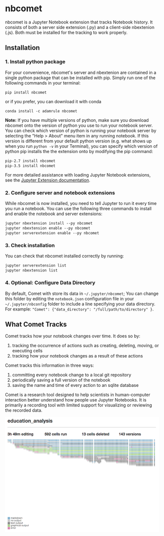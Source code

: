 # nbcomet
nbcomet is a Jupyter Notebook extension that tracks Notebook history. It
consists of both a server side extension (.py) and a client-side nbextenion
(.js). Both must be installed for the tracking to work properly. 

## Installation
### 1. Install python package
For your convenience, nbcomet's server and nbextenion are contained in a single
python package that can be installed with pip. Simply run one of the following 
commands in your terminal:

 ```
 pip install nbcomet
 ```
 
 or if you prefer, you can download it with conda
 
 ```
 conda install -c adamrule nbcomet
 ```
 
**Note:** If you have multiple versions of python, make sure you download 
nbcomet onto the version of python you use to run your notebook server. You can 
check which version of python is running your notebook server by selecting the 
"Help > About" menu item in any running notebook. If this version is different 
from your default python version (e.g. what shows up when you run `python -v` in
 your Terminal), you can specify which version of python pip installs the the 
extension onto by modifying the pip command:

```
pip-2.7 install nbcomet
pip-3.5 install nbcomet
```

For more detailed assistance with loading Jupyter Notebook extensions, see the 
[Jupyter Extension documentation](http://jupyter-notebook.readthedocs.io/en/latest/examples/Notebook/Distributing%20Jupyter%20Extensions%20as%20Python%20Packages.html).

### 2. Configure server and notebook extensions
While nbcomet is now installed, you need to tell Jupyter to run it every time 
you run a notebook. You can use the following three commands to install and 
enable the notebook and server extensions:

```
jupyter nbextension install --py nbcomet
jupyter nbextension enable --py nbcomet
jupyter serverextension enable --py nbcomet
```

### 3. Check installation
You can check that nbcomet installed correctly by running:

```
jupyter serverextension list
jupyter nbextension list
```

### 4. Optional: Configure Data Directory
By default, Comet with store its data in `~/.jupyter/nbcomet`; You can change
this folder by editing the `notebook.json` configuration file in your
`~/.jupyter/nbconfig` folder to include a line specifying your data directory.
For example: `"Comet": {"data_directory": "/full/path/to/directory" }`.

## What Comet Tracks
Comet tracks how your notebook changes over time. It does so by:
1. tracking the occurrence of actions such as creating, deleting, moving, or executing cells
2. tracking how your notebook changes as a result of these actions

Comet tracks this information in three ways:
1. committing every notebook change to a local git repository
2. periodically saving a full version of the notebook
3. saving the name and time of every action to an sqlite database

Comet is a research tool designed to help scientists in human-computer interaction better understand how people use Jupyter Notebooks. It is primarily a recording tool with limited support for visualizing or reviewing the recorded data.

![Comet Extension HistoryFlow Visualization](imgs/historyflow.png)  
